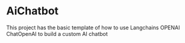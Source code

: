 # AiChatbot
This project has the basic template of how to use Langchains OPENAI ChatOpenAI to build a custom AI chatbot
